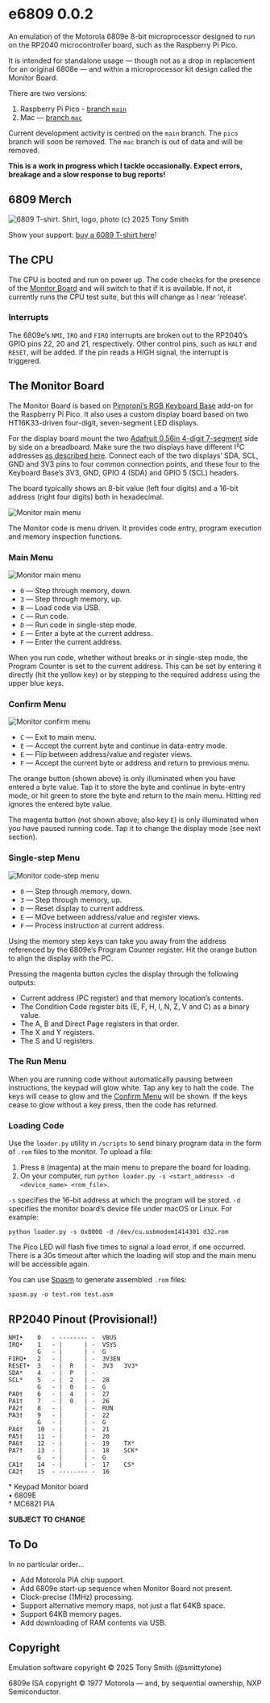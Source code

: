 # e6809 0.0.2

An emulation of the Motorola 6809e 8-bit microprocessor designed to run on the RP2040 microcontroller board, such as the Raspberry Pi Pico.

It is intended for standalone usage — though not as a drop in replacement for an original 6808e — and within a microprocessor kit design called the Monitor Board.

There are two versions:

1. Raspberry Pi Pico - [branch `main`](https://github.com/smittytone/e6809/tree/main)
1. Mac — [branch `mac`](https://github.com/smittytone/e6809/tree/mac)

Current development activity is centred on the `main` branch. The `pico` branch will soon be removed. The `mac` branch is out of data and will be removed.

**This is a work in progress which I tackle occasionally. Expect errors, breakage and a slow response to bug reports!**

## 6809 Merch

![6809 T-shirt. Shirt, logo, photo (c) 2025 Tony Smith](./images/6809.webp)

Show your support: [buy a 6089 T-shirt here](https://www.redbubble.com/i/t-shirt/6809-microprocessor-by-squinter-mac/85380308.IJ6L0)!

## The CPU

The CPU is booted and run on power up. The code checks for the presence of the [Monitor Board](#the-monitor-board) and will switch to that if it is available. If not, it currently runs the CPU test suite, but this will change as I near ‘release’.

### Interrupts

The 6809e’s `NMI`, `IRQ` and `FIRQ` interrupts are broken out to the RP2040’s GPIO pins 22, 20 and 21, respectively. Other control pins, such as `HALT` and `RESET`, will be added. If the pin reads a HIGH signal, the interrupt is triggered.

## The Monitor Board

The Monitor Board is based on [Pimoroni’s RGB Keyboard Base](https://shop.pimoroni.com/products/pico-rgb-keypad-base) add-on for the Raspberry Pi Pico. It also uses a custom display board based on two HT16K33-driven four-digit, seven-segment LED displays.

For the display board mount the two [Adafruit 0.56in 4-digit 7-segment](https://www.adafruit.com/product/880) side by side on a breadboard. Make sure the two displays have different I&sup2;C addresses [as described here](https://learn.adafruit.com/adafruit-led-backpack/0-dot-56-seven-segment-backpack-assembly). Connect each of the two displays’ SDA, SCL, GND and 3V3 pins to four common connection points, and these four to the Keyboard Base’s 3V3, GND, GPIO 4 (SDA) and GPIO 5 (SCL) headers.

The board typically shows an 8-bit value (left four digits) and a 16-bit address (right four digits) both in hexadecimal.

![Monitor main menu](./images/display-board.webp)

The Monitor code is menu driven. It provides code entry, program execution and memory inspection functions.

### Main Menu

![Monitor main menu](./images/monitor_main.png)

* `0` — Step through memory, down.
* `3` — Step through memory, up.
* `B` — Load code via USB.
* `C` — Run code.
* `D` — Run code in single-step mode.
* `E` — Enter a byte at the current address.
* `F` — Enter the current address.

When you run code, whether without breaks or in single-step mode, the Program Counter is set to the current address. This can be set by entering it directly (hit the yellow key) or by stepping to the required address using the upper blue keys.

### Confirm Menu

![Monitor confirm menu](./images/monitor_confirm_data.png)

* `C` — Exit to main menu.
* `E` — Accept the current byte and continue in data-entry mode.
* `E` — Flip between address/value and register views.
* `F` — Accept the current byte or address and return to previous menu.

The orange button (shown above) is only illuminated when you have entered a byte value. Tap it to store the byte and continue in byte-entry mode, or hit green to store the byte and return to the main menu. Hitting red ignores the entered byte value.

The magenta button (not shown above; also key `E`) is only illuminated when you have paused running code. Tap it to change the display mode (see next section).

### Single-step Menu

![Monitor code-step menu](./images/monitor_step.png)

* `0` — Step through memory, down.
* `3` — Step through memory, up.
* `D` — Reset display to current address.
* `E` — MOve between address/value and register views.
* `F` — Process instruction at current address.

Using the memory step keys can take you away from the address referenced by the 6809e’s Program Counter register. Hit the orange button to align the display with the PC.

Pressing the magenta button cycles the display through the following outputs:

* Current address (PC register) and that memory location’s contents.
* The Condition Code register bits (E, F, H, I, N, Z, V and C) as a binary value.
* The A, B and Direct Page registers in that order.
* The X and Y registers.
* The S and U registers.

### The Run Menu

When you are running code without automatically pausing between instructions, the keypad will glow white. Tap any key to halt the code. The keys will cease to glow and the [Confirm Menu](#confirm-menu) will be shown. If the keys cease to glow without a key press, then the code has returned.

### Loading Code

Use the `loader.py` utility in `/scripts` to send binary program data in the form of `.rom` files to the monitor. To upload a file:

1. Press `B` (magenta) at the main menu to prepare the board for loading.
2. On your computer, run `python loader.py -s <start_address> -d <device_name> <rom_file>`.

`-s` specifies the 16-bit address at which the program will be stored. `-d` specifies the monitor board’s device file under macOS or Linux. For example:

```shell
python loader.py -s 0x8000 -d /dev/cu.usbmodem1414301 d32.rom
```

The Pico LED will flash five times to signal a load error, if one occurred. There is a 30s timeout after which the loading will stop and the main menu will be accessible again.

You can use [Spasm](https://github.com/smittytone/Spasm) to generate assembled `.rom` files:

```shell
spasm.py -o test.rom test.asm
```

## RP2040 Pinout (Provisional!)

```
NMI•    0   - -------- -  VBUS
IRQ•    1   - |      | -  VSYS
        G   - |      | -  G
FIRQ•   2   - |      | -  3V3EN
RESET•  3   - |  R   | -  3V3   3V3*
SDA*    4   - |  P   | -  
SCL*    5   - |  2   | -  28
        G   - |  0   | -  G
PA0†    6   - |  4   | -  27
PA1†    7   - |  0   | -  26
PA2†    8   - |      | -  RUN
PA3†    9   - |      | -  22
        G   - |      | -  G
PA4†    10  - |      | -  21
PA5†    11  - |      | -  20
PA6†    12  - |      | -  19    TX*
PA7†    13  - |      | -  18    SCK*
        G   - |      | -  G
CA1†    14  - |      | -  17    CS*
CA2†    15  - -------- -  16
```

&#42; Keypad Monitor board<br />
• 6809E<br />
† MC6821 PIA

**SUBJECT TO CHANGE**

## To Do

In no particular order...

* Add Motorola PIA chip support.
* Add 6809e start-up sequence when Monitor Board not present.
* Clock-precise (1MHz) processing.
* Support alternative memory maps, not just a flat 64KB space.
* Support 64KB memory pages.
* Add downloading of RAM contents via USB.

## Copyright

Emulation software copyright &copy; 2025 Tony Smith (@smittytone)

6809e ISA copyright &copy; 1977 Motorola &mdash; and, by sequential ownership, NXP Semiconductor.
